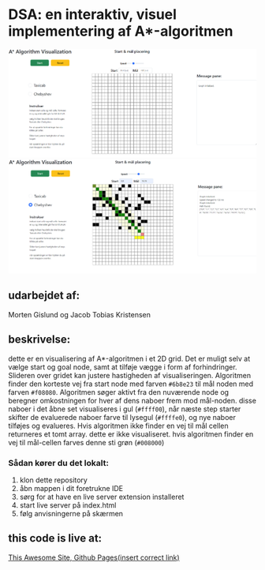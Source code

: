 # DSA: en interaktiv, visuel implementering af A*-algoritmen
![placeholder, insert correct screenshot](ss.png)
![placeholder, insert correct screenshot](ss2.png)

## udarbejdet af:
Morten Gislund og Jacob Tobias Kristensen

## beskrivelse:
dette er en visualisering af A*-algoritmen i et 2D grid.
Det er muligt selv at vælge start og goal node, samt at tilføje vægge i form af forhindringer. 
Slideren over gridet kan justere hastigheden af visualiseringen.
Algoritmen finder den korteste vej fra start node med farven `#6b8e23` til mål noden med farven  `#f08080`.  Algoritmen søger aktivt fra den nuværende node og beregner omkostningen for hver af dens naboer frem mod mål-noden. disse naboer i det åbne set visualiseres i gul (`#ffff00`), når næste step starter skifter de evaluerede naboer farve til lysegul (`#ffffe0`), og nye naboer tilføjes og evalueres. Hvis algoritmen ikke finder en vej til mål cellen returneres et tomt array. dette er ikke visualiseret. hvis algoritmen finder en vej til mål-cellen farves denne sti grøn (`#008000`)

### Sådan kører du det lokalt:

1. klon dette repository
2. åbn mappen i dit foretrukne IDE
3. sørg for at have en live server extension installeret
4. start live server på index.html
5. følg anvisningerne på skærmen



## this code is live at:
[This Awesome Site, Github Pages(insert correct link)](https//github.com/)
